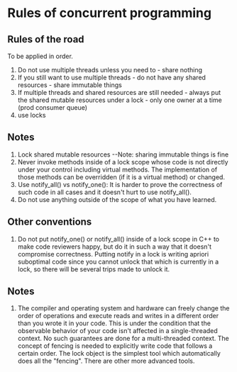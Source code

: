 # Rules of concurrent programming

## Rules of the road

To be applied in order.

1. Do not use multiple threads unless you need to - share nothing
2. If you still want to use multiple threads - do not have any shared resources - share immutable things
3. If multiple threads and shared resources are still needed - always put the shared mutable resources under a lock - only one owner at a time (prod consumer queue)
4. use locks


## Notes

1. Lock shared mutable resources
  --Note: sharing immutable things is fine
2. Never invoke methods inside of a lock scope whose code is not directly under your control including virtual methods. The implementation of those methods can be overridden (if it is a virtual method) or changed.
3. Use notify_all() vs notify_one(): It is harder to prove the correctness of such code in all cases and it doesn't hurt to use notify_all().
4. Do not use anything outside of the scope of what you have learned.

## Other conventions 

1. Do not put notify_one() or notify_all() inside of a lock scope in C++ to make code reviewers happy, but do it in such a way that it doesn't compromise correctness. Putting notify in a lock is writing apriori suboptimal code since you cannot unlock that which is currently in a lock, so there will be several trips made to unlock it.


## Notes

1. The compiler and operating system and hardware can freely change the order of operations and execute reads and writes in a different order than you wrote it in your code. This is under the condition that the observable behavior of your code isn't affected in a single-threaded context. No such guarantees are done for a multi-threaded context. The concept of fencing is needed to explicitly write code that follows a certain order. The lock object is the simplest tool which automatically does all the "fencing". There are other more advanced tools.
